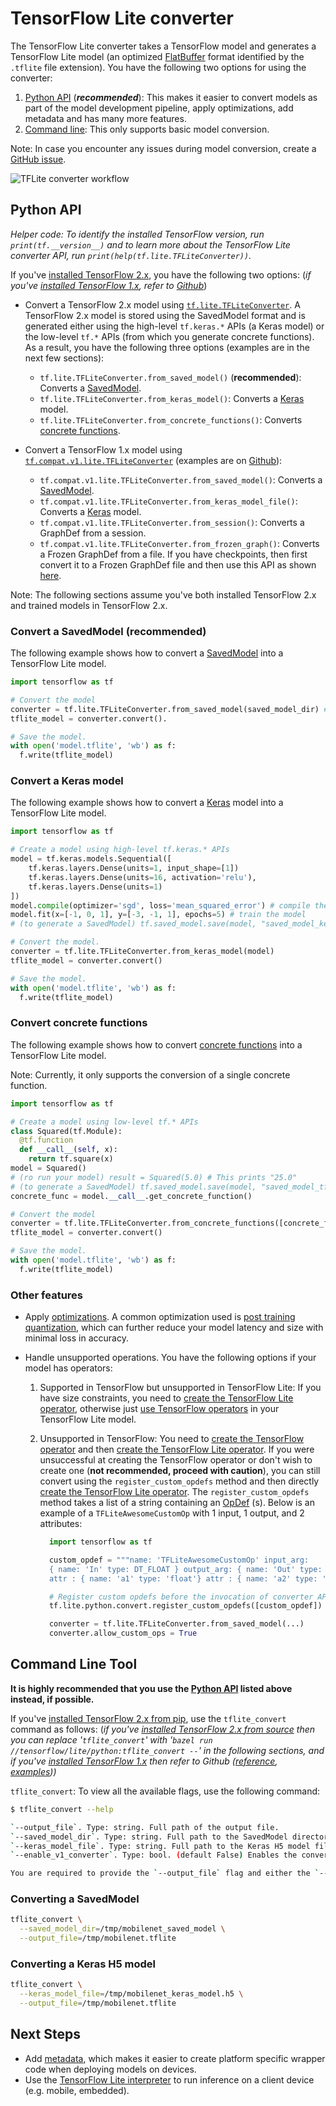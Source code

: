 # TensorFlow Lite converter

The TensorFlow Lite converter takes a TensorFlow model and generates a
TensorFlow Lite model (an optimized
[FlatBuffer](https://google.github.io/flatbuffers/) format identified by the
`.tflite` file extension). You have the following two options for using the
converter:

1.  [Python API](#python_api) (***recommended***): This makes it easier to
    convert models as part of the model development pipeline, apply
    optimizations, add metadata and has many more features.
2.  [Command line](#cmdline): This only supports basic model conversion.

Note: In case you encounter any issues during model conversion, create a
[GitHub issue](https://github.com/tensorflow/tensorflow/issues/new?template=60-tflite-converter-issue.md).

![TFLite converter workflow](../images/convert/convert.png)

## Python API <a name="python_api"></a>

*Helper code: To identify the installed TensorFlow version, run
`print(tf.__version__)` and to learn more about the TensorFlow Lite converter
API, run `print(help(tf.lite.TFLiteConverter))`.*

If you've
[installed TensorFlow 2.x](https://www.tensorflow.org/install/pip#tensorflow-2-packages-are-available),
you have the following two options: (*if you've
[installed TensorFlow 1.x](https://www.tensorflow.org/install/pip#older-versions-of-tensorflow),
refer to
[Github](https://github.com/tensorflow/tensorflow/blob/master/tensorflow/lite/g3doc/r1/convert/python_api.md)*)

*   Convert a TensorFlow 2.x model using
    [`tf.lite.TFLiteConverter`](https://www.tensorflow.org/api_docs/python/tf/lite/TFLiteConverter).
    A TensorFlow 2.x model is stored using the SavedModel format and is
    generated either using the high-level `tf.keras.*` APIs (a Keras model) or
    the low-level `tf.*` APIs (from which you generate concrete functions). As a
    result, you have the following three options (examples are in the next few
    sections):

    *   `tf.lite.TFLiteConverter.from_saved_model()` (**recommended**): Converts
        a [SavedModel](https://www.tensorflow.org/guide/saved_model).
    *   `tf.lite.TFLiteConverter.from_keras_model()`: Converts a
        [Keras](https://www.tensorflow.org/guide/keras/overview) model.
    *   `tf.lite.TFLiteConverter.from_concrete_functions()`: Converts
        [concrete functions](https://www.tensorflow.org/guide/intro_to_graphs).

*   Convert a TensorFlow 1.x model using
    [`tf.compat.v1.lite.TFLiteConverter`](https://www.tensorflow.org/api_docs/python/tf/compat/v1/lite/TFLiteConverter)
    (examples are on
    [Github](https://github.com/tensorflow/tensorflow/blob/master/tensorflow/lite/g3doc/r1/convert/python_api.md)):

    *   `tf.compat.v1.lite.TFLiteConverter.from_saved_model()`: Converts a
        [SavedModel](https://www.tensorflow.org/guide/saved_model).
    *   `tf.compat.v1.lite.TFLiteConverter.from_keras_model_file()`: Converts a
        [Keras](https://www.tensorflow.org/guide/keras/overview) model.
    *   `tf.compat.v1.lite.TFLiteConverter.from_session()`: Converts a GraphDef
        from a session.
    *   `tf.compat.v1.lite.TFLiteConverter.from_frozen_graph()`: Converts a
        Frozen GraphDef from a file. If you have checkpoints, then first convert
        it to a Frozen GraphDef file and then use this API as shown
        [here](https://github.com/tensorflow/tensorflow/blob/master/tensorflow/lite/g3doc/r1/convert/python_api.md#checkpoints).

Note: The following sections assume you've both installed TensorFlow 2.x and
trained models in TensorFlow 2.x.

### Convert a SavedModel (recommended) <a name="saved_model"></a>

The following example shows how to convert a
[SavedModel](https://www.tensorflow.org/guide/saved_model) into a TensorFlow
Lite model.

```python
import tensorflow as tf

# Convert the model
converter = tf.lite.TFLiteConverter.from_saved_model(saved_model_dir) # path to the SavedModel directory
tflite_model = converter.convert().

# Save the model.
with open('model.tflite', 'wb') as f:
  f.write(tflite_model)
```

### Convert a Keras model <a name="keras"></a>

The following example shows how to convert a
[Keras](https://www.tensorflow.org/guide/keras/overview) model into a TensorFlow
Lite model.

```python
import tensorflow as tf

# Create a model using high-level tf.keras.* APIs
model = tf.keras.models.Sequential([
    tf.keras.layers.Dense(units=1, input_shape=[1])
    tf.keras.layers.Dense(units=16, activation='relu'),
    tf.keras.layers.Dense(units=1)
])
model.compile(optimizer='sgd', loss='mean_squared_error') # compile the model
model.fit(x=[-1, 0, 1], y=[-3, -1, 1], epochs=5) # train the model
# (to generate a SavedModel) tf.saved_model.save(model, "saved_model_keras_dir")

# Convert the model.
converter = tf.lite.TFLiteConverter.from_keras_model(model)
tflite_model = converter.convert()

# Save the model.
with open('model.tflite', 'wb') as f:
  f.write(tflite_model)
```

### Convert concrete functions <a name="concrete_function"></a>

The following example shows how to convert
[concrete functions](https://www.tensorflow.org/guide/intro_to_graphs) into a
TensorFlow Lite model.

Note: Currently, it only supports the conversion of a single concrete function.

```python
import tensorflow as tf

# Create a model using low-level tf.* APIs
class Squared(tf.Module):
  @tf.function
  def __call__(self, x):
    return tf.square(x)
model = Squared()
# (ro run your model) result = Squared(5.0) # This prints "25.0"
# (to generate a SavedModel) tf.saved_model.save(model, "saved_model_tf_dir")
concrete_func = model.__call__.get_concrete_function()

# Convert the model
converter = tf.lite.TFLiteConverter.from_concrete_functions([concrete_func])
tflite_model = converter.convert()

# Save the model.
with open('model.tflite', 'wb') as f:
  f.write(tflite_model)
```

### Other features

*   Apply [optimizations](../performance/model_optimization.md). A common
    optimization used is
    [post training quantization](../performance/post_training_quantization.md),
    which can further reduce your model latency and size with minimal loss in
    accuracy.

*   Handle unsupported operations. You have the following options if your model
    has operators:

    1.  Supported in TensorFlow but unsupported in TensorFlow Lite: If you have
        size constraints, you need to
        [create the TensorFlow Lite operator](../guide/ops_custom.md), otherwise
        just [use TensorFlow operators](../guide/ops_select.md) in your
        TensorFlow Lite model.

    2.  Unsupported in TensorFlow: You need to
        [create the TensorFlow operator](https://www.tensorflow.org/guide/create_op)
        and then [create the TensorFlow Lite operator](../guide/ops_custom.md).
        If you were unsuccessful at creating the TensorFlow operator or don't
        wish to create one (**not recommended, proceed with caution**), you can
        still convert using the `register_custom_opdefs` method and then
        directly [create the TensorFlow Lite operator](../guide/ops_custom.md).
        The `register_custom_opdefs` method takes a list of a string containing
        an
        [OpDef](https://github.com/tensorflow/tensorflow/blob/master/tensorflow/core/framework/op_def.proto)
        (s). Below is an example of a `TFLiteAwesomeCustomOp` with 1 input, 1
        output, and 2 attributes:

        ```python
          import tensorflow as tf

          custom_opdef = """name: 'TFLiteAwesomeCustomOp' input_arg:
          { name: 'In' type: DT_FLOAT } output_arg: { name: 'Out' type: DT_FLOAT }
          attr : { name: 'a1' type: 'float'} attr : { name: 'a2' type: 'list(float)'}"""

          # Register custom opdefs before the invocation of converter API.
          tf.lite.python.convert.register_custom_opdefs([custom_opdef])

          converter = tf.lite.TFLiteConverter.from_saved_model(...)
          converter.allow_custom_ops = True
        ```

## Command Line Tool <a name="cmdline"></a>

**It is highly recommended that you use the [Python API](#python_api) listed
above instead, if possible.**

If you've
[installed TensorFlow 2.x from pip](https://www.tensorflow.org/install/pip), use
the `tflite_convert` command as follows: (*if you've
[installed TensorFlow 2.x from source](https://www.tensorflow.org/install/source)
then you can replace '`tflite_convert`' with '`bazel run
//tensorflow/lite/python:tflite_convert --`' in the following
sections, and if you've
[installed TensorFlow 1.x](https://www.tensorflow.org/install/pip#older-versions-of-tensorflow)
then refer to Github
([reference](https://github.com/tensorflow/tensorflow/blob/master/tensorflow/lite/g3doc/r1/convert/cmdline_reference.md),
[examples](https://github.com/tensorflow/tensorflow/blob/master/tensorflow/lite/g3doc/r1/convert/cmdline_examples.md)))*

`tflite_convert`: To view all the available flags, use the following command:

```sh
$ tflite_convert --help

`--output_file`. Type: string. Full path of the output file.
`--saved_model_dir`. Type: string. Full path to the SavedModel directory.
`--keras_model_file`. Type: string. Full path to the Keras H5 model file.
`--enable_v1_converter`. Type: bool. (default False) Enables the converter and flags used in TF 1.x instead of TF 2.x.

You are required to provide the `--output_file` flag and either the `--saved_model_dir` or `--keras_model_file` flag.
```

### Converting a SavedModel <a name="cmdline_saved_model"></a>

```sh
tflite_convert \
  --saved_model_dir=/tmp/mobilenet_saved_model \
  --output_file=/tmp/mobilenet.tflite
```

### Converting a Keras H5 model <a name="cmdline_keras_model"></a>

```sh
tflite_convert \
  --keras_model_file=/tmp/mobilenet_keras_model.h5 \
  --output_file=/tmp/mobilenet.tflite
```

## Next Steps

*   Add [metadata](metadata.md), which makes it easier to create platform
    specific wrapper code when deploying models on devices.
*   Use the [TensorFlow Lite interpreter](../guide/inference.md) to run
    inference on a client device (e.g. mobile, embedded).
